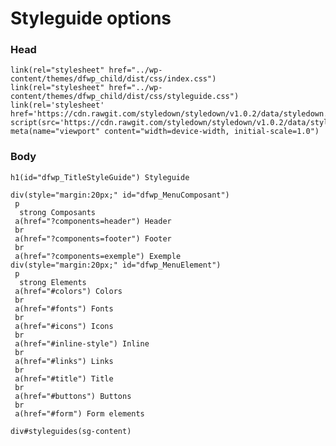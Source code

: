 # Styleguide options

### Head

    link(rel="stylesheet" href="../wp-content/themes/dfwp_child/dist/css/index.css")
    link(rel="stylesheet" href="../wp-content/themes/dfwp_child/dist/css/styleguide.css")
    link(rel='stylesheet' href='https://cdn.rawgit.com/styledown/styledown/v1.0.2/data/styledown.css')
    script(src='https://cdn.rawgit.com/styledown/styledown/v1.0.2/data/styledown.js')
    meta(name="viewport" content="width=device-width, initial-scale=1.0")

### Body

    h1(id="dfwp_TitleStyleGuide") Styleguide
    
    div(style="margin:20px;" id="dfwp_MenuComposant")
     p
      strong Composants
     a(href="?components=header") Header
     br
     a(href="?components=footer") Footer
     br
     a(href="?components=exemple") Exemple
    div(style="margin:20px;" id="dfwp_MenuElement")
     p
      strong Elements
     a(href="#colors") Colors
     br
     a(href="#fonts") Fonts
     br
     a(href="#icons") Icons
     br
     a(href="#inline-style") Inline
     br
     a(href="#links") Links
     br
     a(href="#title") Title
     br
     a(href="#buttons") Buttons
     br
     a(href="#form") Form elements
                    
    div#styleguides(sg-content)